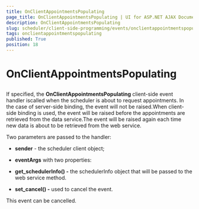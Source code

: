 ```yaml
---
title: OnClientAppointmentsPopulating
page_title: OnClientAppointmentsPopulating | UI for ASP.NET AJAX Documentation
description: OnClientAppointmentsPopulating
slug: scheduler/client-side-programming/events/onclientappointmentspopulating
tags: onclientappointmentspopulating
published: True
position: 18
---
```


# OnClientAppointmentsPopulating



## 

If specified, the __OnClientAppointmentsPopulating__ client-side event handler iscalled when the scheduler is about to request appointments. In the case of server-side binding, the event will not be raised.When client-side binding is used, the event will be raised before the appointments are retrieved from the data service.The event will be raised again each time new data is about to be retrieved from the web service.

Two parameters are passed to the handler:

* __sender__ - the scheduler client object;

* __eventArgs__ with two properties:

* __get_schedulerInfo() -__ the schedulerInfo object that will be passed to the web service method.

* __set_cancel() -__ used to cancel the event.

This event can be cancelled.


